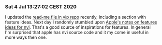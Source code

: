### Sat  4 Jul 13:27:02 CEST 2020
I updated the [read-me file in vip repo]() recently, including a section with feature ideas. Next day I randomly stumbled upon [Apple's notes on features ideas for nvi](https://opensource.apple.com/source/vi/vi-7/nvi/docs/features.auto.html). That's a good source of inspirations for features. In general I'm surprised that apple has nvi source code and it my come in useful in more ways then one.
